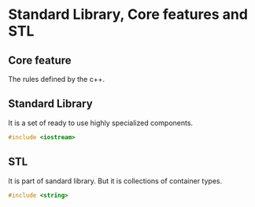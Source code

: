 # Standard Library, Core features and STL

## Core feature

The rules defined by the c++.

## Standard Library

It is a set of ready to use highly specialized components.

```c++
#include <iostream>
```

## STL

It is part of sandard library. But it is collections of container types.

```c++
#include <string>
```
